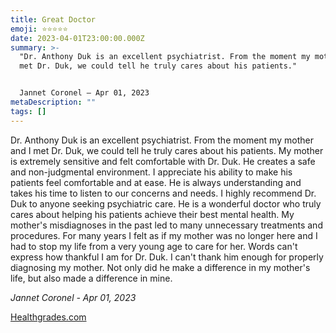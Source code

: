 ```yaml
---
title: Great Doctor
emoji: ⭐⭐⭐⭐⭐
date: 2023-04-01T23:00:00.000Z
summary: >-
  "Dr. Anthony Duk is an excellent psychiatrist. From the moment my mother and I
  met Dr. Duk, we could tell he truly cares about his patients."


  Jannet Coronel – Apr 01, 2023 
metaDescription: ""
tags: []
---
```

Dr. Anthony Duk is an excellent psychiatrist. From the moment my mother and I met Dr. Duk, we could tell he truly cares about his patients. My mother is extremely sensitive and felt comfortable with Dr. Duk. He creates a safe and non-judgmental environment. I appreciate his ability to make his patients feel comfortable and at ease. He is always understanding and takes his time to listen to our concerns and needs. I highly recommend Dr. Duk to anyone seeking psychiatric care. He is a wonderful doctor who truly cares about helping his patients achieve their best mental health. My mother's misdiagnoses in the past led to many unnecessary treatments and procedures. For many years I felt as if my mother was no longer here and I had to stop my life from a very young age to care for her. Words can't express how thankful I am for Dr. Duk. I can't thank him enough for properly diagnosing my mother. Not only did he make a difference in my mother's life, but also made a difference in mine.



*Jannet Coronel - Apr 01, 2023*

[Healthgrades.com](https://www.healthgrades.com/physician/dr-anthony-duk-23s7g)
